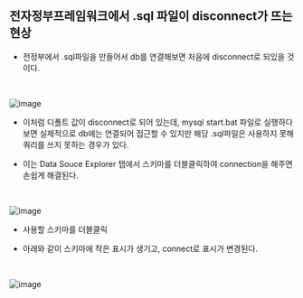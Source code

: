 ## 전자정부프레임워크에서 .sql 파일이 disconnect가 뜨는 현상
- 전정부에서 .sql파일을 만들어서 db를 연결해보면 처음에 disconnect로 되있을 것이다.
<br>

![image](https://github.com/yejun95/Today-I-Learn/assets/121341413/f3837e0b-5a57-40c2-83ea-b0a17b530052)
<br>

- 이처럼 디폴트 값이 disconnect로 되어 있는데, mysql start.bat 파일로 실행하다 보면 실제적으로
db에는 연결되어 접근할 수 있지만 해당 .sql파일은 사용하지 못해 쿼리를 쓰지 못하는 경우가 있다.

- 이는 Data Souce Explorer 탭에서 스키마를 더블클릭하여 connection을 해주면 손쉽게 해결된다.
<br>

![image](https://github.com/yejun95/Today-I-Learn/assets/121341413/920689bb-60ed-4fbb-9eac-1fa0de3903a2)
<br>

- 사용할 스키마를 더블클릭

- 아래와 같이 스키마에 작은 표시가 생기고, connect로 표시가 변경된다.
<br>

![image](https://github.com/yejun95/Today-I-Learn/assets/121341413/23dc6b5c-828f-4b1d-b77e-b721998ae420)




